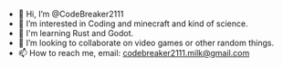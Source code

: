 - 👋 Hi, I’m @CodeBreaker2111
- 👀 I’m interested in Coding and minecraft and kind of science.
- 🌱 I'm learning Rust and Godot.
- 💞️ I’m looking to collaborate on video games or other random things.
- 📫 How to reach me, email: codebreaker2111.milk@gmail.com

<!---
CodeBreaker2111/CodeBreaker2111 is a ✨ special ✨ repository because its `README.md` (this file) appears on your GitHub profile.
You can click the Preview link to take a look at your changes.
--->

